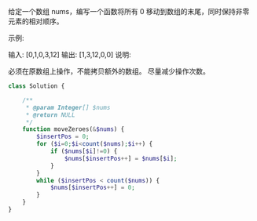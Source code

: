 给定一个数组 nums，编写一个函数将所有 0 移动到数组的末尾，同时保持非零元素的相对顺序。

示例:

输入: [0,1,0,3,12]
输出: [1,3,12,0,0]
说明:

必须在原数组上操作，不能拷贝额外的数组。
尽量减少操作次数。

```php
class Solution {

    /**
     * @param Integer[] $nums
     * @return NULL
     */
    function moveZeroes(&$nums) {
        $insertPos = 0;
        for ($i=0;$i<count($nums);$i++) {
            if ($nums[$i]!=0) {
                $nums[$insertPos++] = $nums[$i];
            }
        }
        while ($insertPos < count($nums)) {
            $nums[$insertPos++] = 0;
        }
    }
}
```